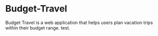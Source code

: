 # Budget-Travel
Budget Travel is a web application that helps users plan vacation trips within their budget range. 
test.
